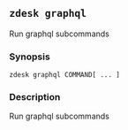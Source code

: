 ## `zdesk graphql`

Run graphql subcommands

### Synopsis

    zdesk graphql COMMAND[ ... ]

### Description

Run graphql subcommands

